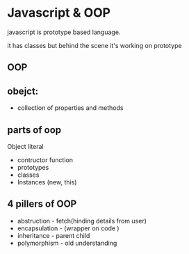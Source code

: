 # Javascript & OOP

javascript is prototype based language.

it has classes but behind the scene it's working on prototype

## OOP

## obejct:

- collection of properties and methods

## parts of oop

Object literal

- contructor function
- prototypes
- classes
- Instances (new, this)

## 4 pillers of OOP

- abstruction - fetch(hinding details from user)
- encapsulation - (wrapper on code )
- inheritance - parent child
- polymorphism - old understanding

